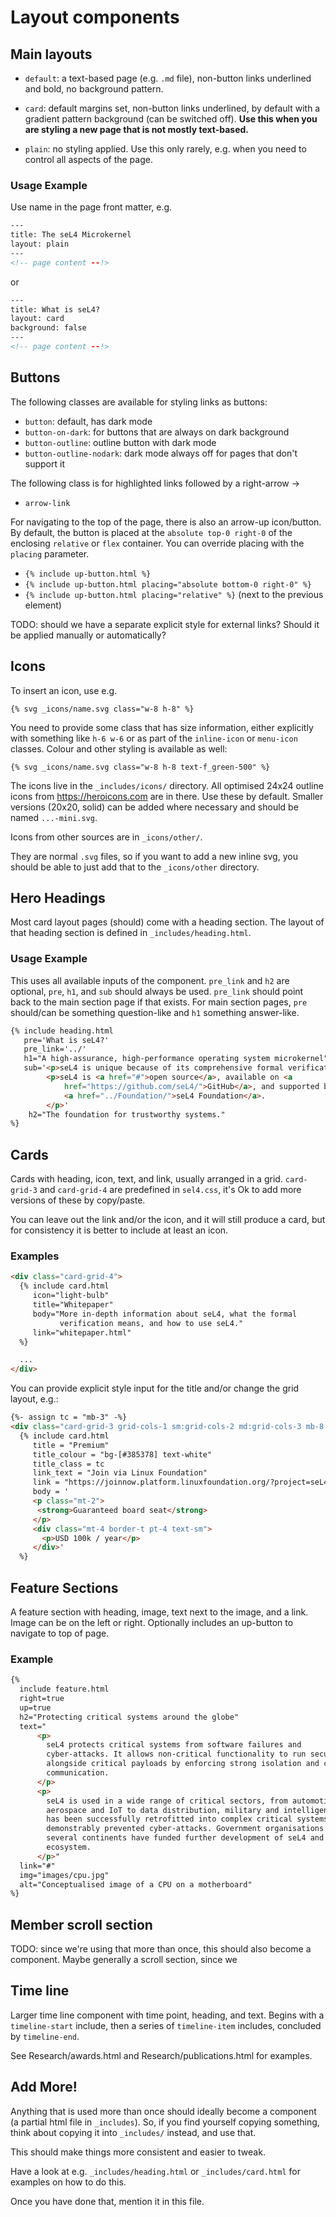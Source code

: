 <!--
    Copyright 2025 Proofcraft Pty Ltd
    SPDX-License-Identifier: CC-BY-SA-4.0
-->

# Layout components

## Main layouts

- `default`: a text-based page (e.g. `.md` file), non-button links underlined
  and bold, no background pattern.

- `card`: default margins set, non-button links underlined, by default with a
  gradient pattern background (can be switched off). **Use this when you are
  styling a new page that is not mostly text-based.**

- `plain`: no styling applied. Use this only rarely, e.g. when you need to
  control all aspects of the page.

### Usage Example

Use name in the page front matter, e.g.

```html
---
title: The seL4 Microkernel
layout: plain
---
<!-- page content --!>
```

or

```html
---
title: What is seL4?
layout: card
background: false
---
<!-- page content --!>
```


## Buttons

The following classes are available for styling links as buttons:

- `button`: default, has dark mode
- `button-on-dark`: for buttons that are always on dark background
- `button-outline`: outline button with dark mode
- `button-outline-nodark`: dark mode always off for pages that don't support it

The following class is for highlighted links followed by a right-arrow →

- `arrow-link`

For navigating to the top of the page, there is also an arrow-up icon/button. By
default, the button is placed at the `absolute top-0 right-0` of the enclosing
`relative` or `flex` container. You can override placing with the `placing`
parameter.

- `{% include up-button.html %}`
- `{% include up-button.html placing="absolute bottom-0 right-0" %}`
- `{% include up-button.html placing="relative" %}` (next to the previous element)

TODO: should we have a separate explicit style for external links? Should it be
applied manually or automatically?

## Icons

To insert an icon, use e.g.

```liquid
{% svg _icons/name.svg class="w-8 h-8" %}
```

You need to provide some class that has size information, either explicitly with
something like `h-6 w-6` or as part of the `inline-icon` or `menu-icon` classes.
Colour and other styling is available as well:

```liquid
{% svg _icons/name.svg class="w-8 h-8 text-f_green-500" %}
```

The icons live in the `_includes/icons/` directory. All optimised 24x24
outline icons from <https://heroicons.com> are in there. Use these by default.
Smaller versions (20x20, solid) can be added where necessary and should be
named `...-mini.svg`.

Icons from other sources are in `_icons/other/`.

They are normal `.svg` files, so if you want to add a new inline svg, you
should be able to just add that to the `_icons/other` directory.

## Hero Headings

Most card layout pages (should) come with a heading section. The layout of that
heading section is defined in `_includes/heading.html`.

### Usage Example

This uses all available inputs of the component. `pre_link` and `h2` are
optional, `pre`, `h1`, and `sub` should always be used. `pre_link` should point
back to the main section page if that exists. For main section pages, `pre`
should/can be something question-like and `h1` something answer-like.

```html
{% include heading.html
   pre='What is seL4?'
   pre_link='../'
   h1="A high-assurance, high-performance operating system microkernel"
   sub='<p>seL4 is unique because of its comprehensive formal verification.</p>
        <p>seL4 is <a href="#">open source</a>, available on <a
            href="https://github.com/seL4/">GitHub</a>, and supported by the
            <a href="../Foundation/">seL4 Foundation</a>.
        </p>'
    h2="The foundation for trustworthy systems."
%}
```

## Cards

Cards with heading, icon, text, and link, usually arranged in a grid.
`card-grid-3` and `card-grid-4` are predefined in `sel4.css`, it's Ok to add
more versions of these by copy/paste.

You can leave out the link and/or the icon, and it will still produce a card,
but for consistency it is better to include at least an icon.

### Examples

```html
<div class="card-grid-4">
  {% include card.html
     icon="light-bulb"
     title="Whitepaper"
     body="More in-depth information about seL4, what the formal
           verification means, and how to use seL4."
     link="whitepaper.html"
  %}

  ...
</div>
```

You can provide explicit style input for the title and/or change the grid
layout, e.g.:

```html
{%- assign tc = "mb-3" -%}
<div class="card-grid-3 grid-cols-1 sm:grid-cols-2 md:grid-cols-3 mb-8 pb-8">
  {% include card.html
     title = "Premium"
     title_colour = "bg-[#385378] text-white"
     title_class = tc
     link_text = "Join via Linux Foundation"
     link = "https://joinnow.platform.linuxfoundation.org/?project=seL4"
     body = '
     <p class="mt-2">
      <strong>Guaranteed board seat</strong>
     </p>
     <div class="mt-4 border-t pt-4 text-sm">
       <p>USD 100k / year</p>
     </div>'
  %}
```

## Feature Sections

A feature section with heading, image, text next to the image, and a link. Image
can be on the left or right. Optionally includes an up-button to navigate to top
of page.

### Example

```html
{%
  include feature.html
  right=true
  up=true
  h2="Protecting critical systems around the globe"
  text="
      <p>
        seL4 protects critical systems from software failures and
        cyber-attacks. It allows non-critical functionality to run securely
        alongside critical payloads by enforcing strong isolation and controlled
        communication.
      </p>
      <p>
        seL4 is used in a wide range of critical sectors, from automotive,
        aerospace and IoT to data distribution, military and intelligence. It
        has been successfully retrofitted into complex critical systems and has
        demonstrably prevented cyber-attacks. Government organisations on
        several continents have funded further development of seL4 and its
        ecosystem.
      </p>"
  link="#"
  img="images/cpu.jpg"
  alt="Conceptualised image of a CPU on a motherboard"
%}
```

## Member scroll section

TODO: since we're using that more than once, this should also become a
component. Maybe generally a scroll section, since we

## Time line

Larger time line component with time point, heading, and text. Begins with a
`timeline-start` include, then a series of `timeline-item` includes,
concluded by `timeline-end`.

See Research/awards.html and Research/publications.html for examples.

## Add More!

Anything that is used more than once should ideally become a component (a
partial html file in `_includes`). So, if you find yourself copying something,
think about copying it into `_includes/` instead, and use that.

This should make things more consistent and easier to tweak.

Have a look at e.g. `_includes/heading.html` or `_includes/card.html` for
examples on how to do this.

Once you have done that, mention it in this file.

